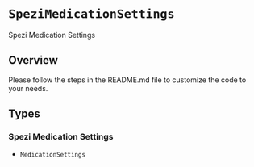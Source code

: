 # ``SpeziMedicationSettings``

<!--
#
# This source file is part of the Stanford Spezi open-source project
#
# SPDX-FileCopyrightText: 2022 Stanford University and the project authors (see CONTRIBUTORS.md)
#
# SPDX-License-Identifier: MIT
#       
-->

Spezi Medication Settings 

## Overview

Please follow the steps in the README.md file to customize the code to your needs.

## Types

### Spezi Medication Settings

- ``MedicationSettings``
